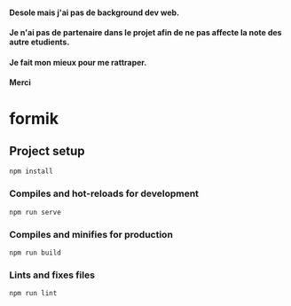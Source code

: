 #### Desole mais j'ai pas de background dev web.
#### Je n'ai pas de partenaire dans le projet afin de ne pas affecte la note des autre etudients.
#### Je fait mon mieux pour me rattraper.
#### Merci

# formik

## Project setup
```
npm install
```

### Compiles and hot-reloads for development
```
npm run serve
```

### Compiles and minifies for production
```
npm run build
```

### Lints and fixes files
```
npm run lint
```

